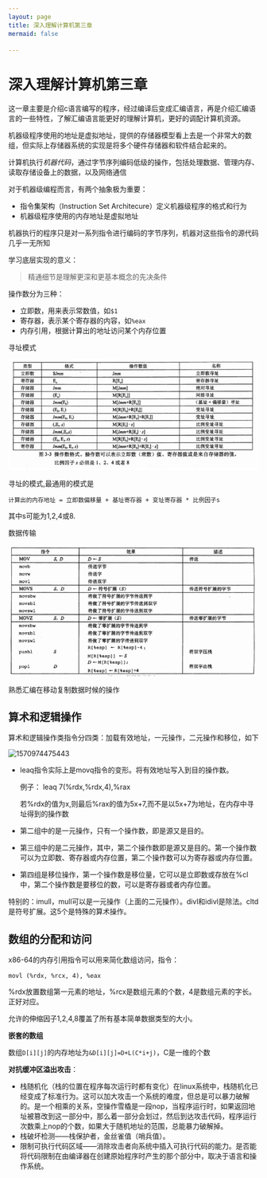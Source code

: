 ```yaml
---
layout: page
title: 深入理解计算机第三章
mermaid: false

---
```


# 深入理解计算机第三章

这一章主要是介绍c语言编写的程序，经过编译后变成汇编语言，再是介绍汇编语言的一些特性，了解汇编语言能更好的理解计算机，更好的调配计算机资源。



机器级程序使用的地址是虚拟地址，提供的存储器模型看上去是一个非常大的数组，但实际上存储器系统的实现是将多个硬件存储器和软件结合起来的。

计算机执行*机器代码*，通过字节序列编码低级的操作，包括处理数据、管理内存、读取存储设备上的数据，以及网络通信



对于机器级编程而言，有两个抽象极为重要：

- 指令集架构（Instruction Set Architecure）定义机器级程序的格式和行为
- 机器级程序使用的内存地址是虚拟地址



机器执行的程序只是对一系列指令进行编码的字节序列，机器对这些指令的源代码几乎一无所知



学习底层实现的意义：

> 精通细节是理解更深和更基本概念的先决条件



操作数分为三种：

- 立即数，用来表示常数值，如`$1`
- 寄存器，表示某个寄存器的内容，如`%eax`
- 内存引用，根据计算出的地址访问某个内存位置

寻址模式

![1570973623407](../img/addr_mode.png)

寻址的模式,最通用的模式是

```
计算出的内存地址 = 立即数偏移量 + 基址寄存器 + 变址寄存器 * 比例因子s
```

其中s可能为1,2,4或8.



数据传输

![1570957181654](../img/data_transfer.png)

熟悉汇编在移动复制数据时候的操作



## 算术和逻辑操作

算术和逻辑操作类指令分四类：加载有效地址，一元操作，二元操作和移位，如下

![1570974475443](/home/zyp/workspace/gitrepositories/zshellman.github.io/img/suanshu_logic.png)

- leaq指令实际上是movq指令的变形。将有效地址写入到目的操作数。

  例子： leaq 7(%rdx,%rdx,4),%rax　　　　

  若%rdx的值为x,则最后%rax的值为5x+7,而不是以5x+7为地址，在内存中寻址得到的操作数

- 第二组中的是一元操作，只有一个操作数，即是源又是目的。

- 第三组中的是二元操作，其中，第二个操作数即是源又是目的。第一个操作数可以为立即数、寄存器或内存位置，第二个操作数可以为寄存器或内存位置。

- 第四组是移位操作，第一个操作数是移位量，它可以是立即数或存放在%cl中，第二个操作数是要移位的数，可以是寄存器或者内存位置。

特别的：imull，mull可以是一元操作（上面的二元操作）。divl和idivl是除法。cltd是符号扩展。这5个是特殊的算术操作。



## 数组的分配和访问

x86-64的内存引用指令可以用来简化数组访问，指令：

```
movl (%rdx, %rcx, 4), %eax
```

%rdx放置数组第一元素的地址，%rcx是数组元素的个数，4是数组元素的字长。正好对应。

允许的伸缩因子1,2,4,8覆盖了所有基本简单数据类型的大小。

**嵌套的数组**

数组`D[i][j]`的内存地址为`&D[i][j]=D+L(C*i+j)`，C是一维的个数





**对抗缓冲区溢出攻击**：

- 栈随机化（栈的位置在程序每次运行时都有变化）在linux系统中，栈随机化已经变成了标准行为。这可以加大攻击一个系统的难度，但总是可以暴力破解的。是一个相乘的关系，空操作雪橇是一段nop，当程序运行时，如果返回地址被篡改到这一部分中，那么着一部分会划过，然后到达攻击代码，程序运行次数乘上nop的个数，如果大于随机地址的范围，总能暴力破解掉。
- 栈破坏检测——栈保护者，金丝雀值（哨兵值）。
- 限制可执行代码区域——消除攻击者向系统中插入可执行代码的能力。是否能将代码限制在由编译器在创建原始程序时产生的那个部分中，取决于语言和操作系统。